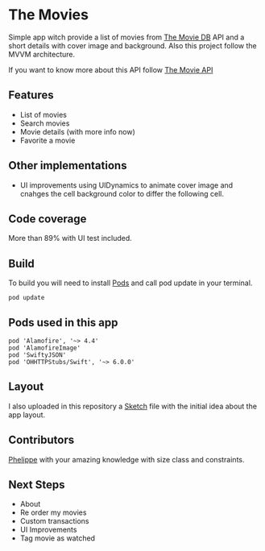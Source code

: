 # The Movies

Simple app witch provide a list of movies from [The Movie DB](https://www.themoviedb.org) API and a short
details with cover image and background. Also this project follow the  MVVM architecture.

If you want to know more about this API follow  [The Movie API](https://www.themoviedb.org/documentation/api)

## Features

- List  of movies
- Search movies
- Movie details (with more info now)
-  Favorite a movie

## Other implementations

- UI improvements using UIDynamics to animate cover image and cnahges the cell background color to differ the following cell.

## Code coverage

More than 89% with UI test included.

## Build

To build you will need to install [Pods](https://cocoapods.org) and call pod update in your terminal.
```
pod update
```

## Pods used in this app

```
pod 'Alamofire', '~> 4.4'
pod 'AlamofireImage'
pod 'SwiftyJSON'
pod 'OHHTTPStubs/Swift', '~> 6.0.0'
```

## Layout

I also uploaded in this repository a [Sketch](https://www.sketchapp.com) file with the initial idea about the app layout.

## Contributors

[Phelippe](https://github.com/phyll88) with your amazing knowledge with size class and constraints.

## Next Steps

- About
- Re order my movies
- Custom transactions
- UI Improvements
- Tag movie as watched
